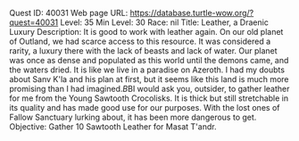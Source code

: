 Quest ID: 40031
Web page URL: https://database.turtle-wow.org/?quest=40031
Level: 35
Min Level: 30
Race: nil
Title: Leather, a Draenic Luxury
Description: It is good to work with leather again. On our old planet of Outland, we had scarce access to this resource. It was considered a rarity, a luxury there with the lack of beasts and lack of water. Our planet was once as dense and populated as this world until the demons came, and the waters dried. It is like we live in a paradise on Azeroth. I had my doubts about Sanv K'la and his plan at first, but it seems like this land is much more promising than I had imagined.$B$BI would ask you, outsider, to gather leather for me from the Young Sawtooth Crocolisks. It is thick but still stretchable in its quality and has made good use for our purposes. With the lost ones of Fallow Sanctuary lurking about, it has been more dangerous to get.
Objective: Gather 10 Sawtooth Leather for Masat T'andr.
